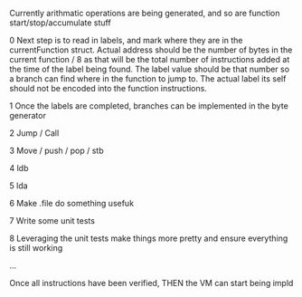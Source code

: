 
Currently arithmatic operations are being generated, and so are function start/stop/accumulate stuff


0   Next step is to read in labels, and mark where they are in the currentFunction struct. 
    Actual address should be the number of bytes in the current function / 8 as that will be the
    total number of instructions added at the time of the label being found. The label value
    should be that number so a branch can find where in the function to jump to. The actual
    label its self should not be encoded into the function instructions.

1   Once the labels are completed, branches can be implemented in the byte generator

2   Jump / Call

3   Move / push / pop / stb

4   ldb

5   lda 

6   Make .file do something usefuk

7   Write some unit tests

8   Leveraging the unit tests make things more pretty and ensure everything is still working

...

   Once all instructions have been verified, THEN the VM can start being impld